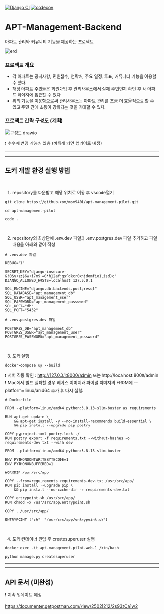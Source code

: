 [![Django CI](https://github.com/msm9401/apt-management-pilot/actions/workflows/django.yml/badge.svg)](https://github.com/msm9401/apt-management-pilot/actions/workflows/django.yml)
[![codecov](https://codecov.io/gh/msm9401/apt-management-pilot/branch/main/graph/badge.svg?token=TCA2B712HK)](https://codecov.io/gh/msm9401/apt-management-pilot)

# APT-Management-Backend

아파트 관리와 커뮤니티 기능을 제공하는 프로젝트

![erd](https://user-images.githubusercontent.com/70134073/229479827-e8fed654-9b76-408b-a4ec-a26432724ea3.png)

### 프로젝트 개요

- 각 아파트는 공지사항, 민원접수, 연락처, 주요 일정, 투표, 커뮤니티 기능을 이용할 수 있다.
- 해당 아파트 주민들은 회원가입 후 관리사무소에서 실제 주민인지 확인 후 각 아파트 페이지에 접근할 수 있다.
- 위의 기능을 이용함으로써 관리사무소는 아파트 관리를 조금 더 효율적으로 할 수 있고 주민 간에 소통이 강화되는 것을 기대할 수 있다.

### 프로젝트 간략 구성도 (계획)

![구성도 drawio](https://github.com/msm9401/apt-management-pilot/assets/70134073/6042dcd5-09cb-4b36-8af6-f5377ce93393)

❗️ 추후에 변경 가능성 있음 (바뀌게 되면 업데이트 예정)<br>

---

---

## 도커 개발 환경 실행 방법

<br>

1. repository를 다운받고 해당 위치로 이동 후 vscode열기

```
git clone https://github.com/msm9401/apt-management-pilot.git

cd apt-management-pilot

code .
```

<br>

2. repository의 최상단에 .env.dev 파일과 .env.postgres.dev 파일 추가하고 파일 내용을 아래와 같이 작성

```
# .env.dev 파일

DEBUG="1"

SECRET_KEY="django-insecure-&!0&y+zz$6w+i7m9+=0*h12af*gs^dkcr0xnjdomfio1lisd)c"
DJANGO_ALLOWED_HOSTS=localhost 127.0.0.1

SQL_ENGINE="django.db.backends.postgresql"
SQL_DATABASE="apt_management_db"
SQL_USER="apt_management_user"
SQL_PASSWORD="apt_management_password"
SQL_HOST="db"
SQL_PORT="5432"
```

```
# .env.postgres.dev 파일

POSTGRES_DB="apt_management_db"
POSTGRES_USER="apt_management_user"
POSTGRES_PASSWORD="apt_management_password"
```

<br>

3. 도커 실행

```
docker-compose up --build
```

❗️ 서버 작동 확인 : http://127.0.0.1:8000/admin 또는 http://localhost:8000/admin<br>
❗️ Mac에서 빌드 실패할 경우 베이스 이미지와 파이널 이미지의 FROM에 --platform=linux/amd64 추가 후 다시 실행.<br>

```
# Dockerfile

FROM --platform=linux/amd64 python:3.8.13-slim-buster as requirements

RUN apt-get update \
    && apt-get install -y --no-install-recommends build-essential \
    && pip install --upgrade pip poetry

COPY pyproject.toml poetry.lock ./
RUN poetry export -f requirements.txt --without-hashes -o requirements-dev.txt --with dev

FROM --platform=linux/amd64 python:3.8.13-slim-buster

ENV PYTHONDONTWRITEBYTECODE=1
ENV PYTHONUNBUFFERED=1

WORKDIR /usr/src/app

COPY --from=requirements requirements-dev.txt /usr/src/app/
RUN pip install --upgrade pip \
    && pip install --no-cache-dir -r requirements-dev.txt

COPY entrypoint.sh /usr/src/app/
RUN chmod +x /usr/src/app/entrypoint.sh

COPY . /usr/src/app/

ENTRYPOINT ["sh", "/usr/src/app/entrypoint.sh"]
```

<br>

4. 도커 컨테이너 진입 후 createsuperuser 실행

```
docker exec -it apt-management-pilot-web-1 /bin/bash

python manage.py createsuperuser
```

---

---

## API 문서 (미완성)

❗️ 지속 업데이트 예정

https://documenter.getpostman.com/view/25021212/2s93zCa1w2
